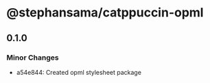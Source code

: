 # @stephansama/catppuccin-opml

## 0.1.0

### Minor Changes

- a54e844: Created opml stylesheet package
